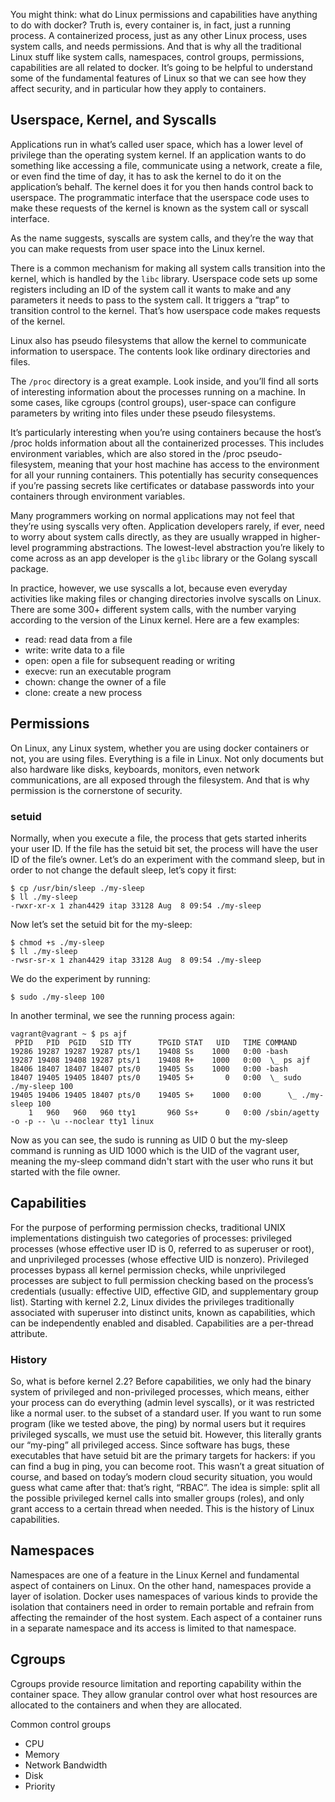 You might think: what do Linux permissions and capabilities have anything to do with docker? Truth is, every container is, in fact, just a running process. A containerized process, just as any other Linux process, uses system calls, and needs permissions. And that is why all the traditional Linux stuff like system calls, namespaces, control groups, permissions, capabilities are all related to docker. It’s going to be helpful to understand some of the fundamental features of Linux so that we can see how they affect security, and in particular how they apply to containers. 

## Userspace, Kernel, and Syscalls
Applications run in what’s called user space, which has a lower level of privilege than the operating system kernel. If an application wants to do something like accessing a file, communicate using a network, create a file, or even find the time of day, it has to ask the kernel to do it on the application’s behalf. The kernel does it for you then hands control back to userspace. The programmatic interface that the userspace code uses to make these requests of the kernel is known as the system call or syscall interface.

As the name suggests, syscalls are system calls, and they’re the way that you can make requests from user space into the Linux kernel.

There is a common mechanism for making all system calls transition into the kernel, which is handled by the `libc` library. Userspace code sets up some registers including an ID of the system call it wants to make and any parameters it needs to pass to the system call. It triggers a “trap” to transition control to the kernel. That’s how userspace code makes requests of the kernel.


Linux also has pseudo filesystems that allow the kernel to communicate information to userspace. The contents look like ordinary directories and files.

The `/proc` directory is a great example. Look inside, and you’ll find all sorts of interesting information about the processes running on a machine. In some cases, like cgroups (control groups), user-space can configure parameters by writing into files under these pseudo filesystems.

It’s particularly interesting when you’re using containers because the host’s /proc holds information about all the containerized processes. This includes environment variables, which are also stored in the /proc pseudo-filesystem, meaning that your host machine has access to the environment for all your running containers. This potentially has security consequences if you’re passing secrets like certificates or database passwords into your containers through environment variables.

Many programmers working on normal applications may not feel that they’re using syscalls very often. Application developers rarely, if ever, need to worry about system calls directly, as they are usually wrapped in higher-level programming abstractions. The lowest-level abstraction you’re likely to come across as an app developer is the `glibc` library or the Golang syscall package.

In practice, however, we use syscalls a lot, because even everyday activities like making files or changing directories involve syscalls on Linux.
There are some 300+ different system calls, with the number varying according to the version of the Linux kernel. Here are a few examples:

- read: read data from a file
- write: write data to a file
- open: open a file for subsequent reading or writing
- execve: run an executable program
- chown: change the owner of a file
- clone: create a new process

## Permissions

On Linux, any Linux system, whether you are using docker containers or not, you are using files. Everything is a file in Linux. Not only documents but also hardware like disks, keyboards, monitors, even network communications, are all exposed through the filesystem. And that is why permission is the cornerstone of security.

### setuid

Normally, when you execute a file, the process that gets started inherits your user ID. If the file has the setuid bit set, the process will have the user ID of the file’s owner. Let’s do an experiment with the command sleep, but in order to not change the default sleep, let’s copy it first:


```
$ cp /usr/bin/sleep ./my-sleep
$ ll ./my-sleep
-rwxr-xr-x 1 zhan4429 itap 33128 Aug  8 09:54 ./my-sleep
```
Now let’s set the setuid bit for the my-sleep:
```
$ chmod +s ./my-sleep
$ ll ./my-sleep
-rwsr-sr-x 1 zhan4429 itap 33128 Aug  8 09:54 ./my-sleep
```

We do the experiment by running:
```
$ sudo ./my-sleep 100
```
In another terminal, we see the running process again:

```
vagrant@vagrant ~ $ ps ajf
 PPID   PID  PGID   SID TTY      TPGID STAT   UID   TIME COMMAND
19286 19287 19287 19287 pts/1    19408 Ss    1000   0:00 -bash
19287 19408 19408 19287 pts/1    19408 R+    1000   0:00  \_ ps ajf
18406 18407 18407 18407 pts/0    19405 Ss    1000   0:00 -bash
18407 19405 19405 18407 pts/0    19405 S+       0   0:00  \_ sudo ./my-sleep 100
19405 19406 19405 18407 pts/0    19405 S+    1000   0:00      \_ ./my-sleep 100
    1   960   960   960 tty1       960 Ss+      0   0:00 /sbin/agetty -o -p -- \u --noclear tty1 linux

```

Now as you can see, the sudo is running as UID 0 but the my-sleep command is running as UID 1000 which is the UID of the vagrant user, meaning the my-sleep command didn't start with the user who runs it but started with the file owner.

## Capabilities
For the purpose of performing permission checks, traditional UNIX implementations distinguish two categories of processes: privileged processes (whose effective user ID is 0, referred to as superuser or root), and unprivileged processes (whose effective UID is nonzero). Privileged processes bypass all kernel permission checks, while unprivileged processes are subject to full permission checking based on the process’s credentials (usually: effective UID, effective GID, and supplementary group list).
Starting with kernel 2.2, Linux divides the privileges traditionally associated with superuser into distinct units, known as capabilities, which can be independently enabled and disabled. Capabilities are a per-thread attribute.

### History
So, what is before kernel 2.2?
Before capabilities, we only had the binary system of privileged and non-privileged processes, which means, either your process can do everything (admin level syscalls), or it was restricted like a normal user. to the subset of a standard user.
If you want to run some program (like we tested above, the ping) by normal users but it requires privileged syscalls, we must use the setuid bit. However, this literally grants our “my-ping” all privileged access. Since software has bugs, these executables that have setuid bit are the primary targets for hackers: if you can find a bug in ping, you can become root.
This wasn’t a great situation of course, and based on today’s modern cloud security situation, you would guess what came after that: that’s right, “RBAC”.
The idea is simple: split all the possible privileged kernel calls into smaller groups (roles), and only grant access to a certain thread when needed. This is the history of Linux capabilities.

## Namespaces
Namespaces are one of a feature in the Linux Kernel and fundamental aspect of containers on Linux. On the other hand, namespaces provide a layer of isolation. Docker uses namespaces of various kinds to provide the isolation that containers need in order to remain portable and refrain from affecting the remainder of the host system. Each aspect of a container runs in a separate namespace and its access is limited to that namespace.

## Cgroups
Cgroups provide resource limitation and reporting capability within the container space. They allow granular control over what host resources are allocated to the containers and when they are allocated.

Common control groups
- CPU
- Memory
- Network Bandwidth
- Disk
- Priority





